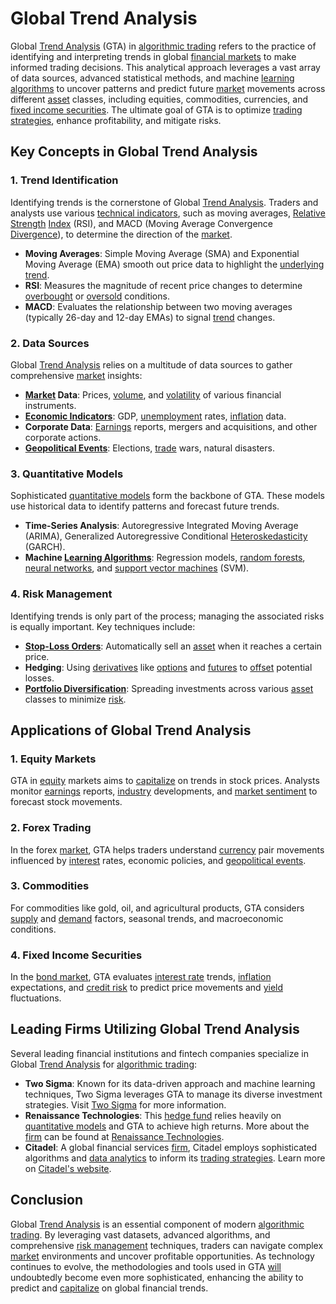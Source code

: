 # Global Trend Analysis

Global [Trend Analysis](../t/trend_analysis.md) (GTA) in [algorithmic trading](../a/algorithmic_trading.md) refers to the practice of identifying and interpreting trends in global [financial markets](../f/financial_market.md) to make informed trading decisions. This analytical approach leverages a vast array of data sources, advanced statistical methods, and machine [learning algorithms](../l/learning_algorithms_in_trading.md) to uncover patterns and predict future [market](../m/market.md) movements across different [asset](../a/asset.md) classes, including equities, commodities, currencies, and [fixed income securities](../f/fixed_income_securities.md). The ultimate goal of GTA is to optimize [trading strategies](../t/trading_strategies.md), enhance profitability, and mitigate risks. 

## Key Concepts in Global Trend Analysis

### 1. **Trend Identification**

Identifying trends is the cornerstone of Global [Trend Analysis](../t/trend_analysis.md). Traders and analysts use various [technical indicators](../t/technical_indicators.md), such as moving averages, [Relative Strength](../r/relative_strength.md) [Index](../i/index.md) (RSI), and MACD (Moving Average Convergence [Divergence](../d/divergence.md)), to determine the direction of the [market](../m/market.md). 

- **Moving Averages**: Simple Moving Average (SMA) and Exponential Moving Average (EMA) smooth out price data to highlight the [underlying](../u/underlying.md) [trend](../t/trend.md).
- **RSI**: Measures the magnitude of recent price changes to determine [overbought](../o/overbought.md) or [oversold](../o/oversold.md) conditions.
- **MACD**: Evaluates the relationship between two moving averages (typically 26-day and 12-day EMAs) to signal [trend](../t/trend.md) changes.

### 2. **Data Sources**

Global [Trend Analysis](../t/trend_analysis.md) relies on a multitude of data sources to gather comprehensive [market](../m/market.md) insights:

- **[Market](../m/market.md) Data**: Prices, [volume](../v/volume.md), and [volatility](../v/volatility.md) of various financial instruments.
- **[Economic Indicators](../e/economic_indicators.md)**: GDP, [unemployment](../u/unemployment.md) rates, [inflation](../i/inflation.md) data.
- **Corporate Data**: [Earnings](../e/earnings.md) reports, mergers and acquisitions, and other corporate actions.
- **[Geopolitical Events](../g/geopolitical_events.md)**: Elections, [trade](../t/trade.md) wars, natural disasters.

### 3. **Quantitative Models**

Sophisticated [quantitative models](../q/quantitative_models.md) form the backbone of GTA. These models use historical data to identify patterns and forecast future trends.

- **Time-Series Analysis**: Autoregressive Integrated Moving Average (ARIMA), Generalized Autoregressive Conditional [Heteroskedasticity](../h/heteroskedasticity.md) (GARCH).
- **Machine [Learning Algorithms](../l/learning_algorithms_in_trading.md)**: Regression models, [random forests](../r/random_forests_in_trading.md), [neural networks](../n/neural_networks_in_trading.md), and [support vector machines](../s/support_vector_machines_in_trading.md) (SVM).

### 4. **Risk Management**

Identifying trends is only part of the process; managing the associated risks is equally important. Key techniques include:

- **[Stop-Loss Orders](../s/stop-loss_orders.md)**: Automatically sell an [asset](../a/asset.md) when it reaches a certain price.
- **Hedging**: Using [derivatives](../d/derivatives.md) like [options](../o/options.md) and [futures](../f/futures.md) to [offset](../o/offset.md) potential losses.
- **[Portfolio Diversification](../p/portfolio_diversification.md)**: Spreading investments across various [asset](../a/asset.md) classes to minimize [risk](../r/risk.md).

## Applications of Global Trend Analysis

### 1. **Equity Markets**

GTA in [equity](../e/equity.md) markets aims to [capitalize](../c/capitalize.md) on trends in stock prices. Analysts monitor [earnings](../e/earnings.md) reports, [industry](../i/industry.md) developments, and [market sentiment](../m/market_sentiment.md) to forecast stock movements.

### 2. **Forex Trading**

In the forex [market](../m/market.md), GTA helps traders understand [currency](../c/currency.md) pair movements influenced by [interest](../i/interest.md) rates, economic policies, and [geopolitical events](../g/geopolitical_events.md). 

### 3. **Commodities**

For commodities like gold, oil, and agricultural products, GTA considers [supply](../s/supply.md) and [demand](../d/demand.md) factors, seasonal trends, and macroeconomic conditions.

### 4. **Fixed Income Securities**

In the [bond market](../b/bond_market.md), GTA evaluates [interest rate](../i/interest_rate.md) trends, [inflation](../i/inflation.md) expectations, and [credit risk](../c/credit_risk.md) to predict price movements and [yield](../y/yield.md) fluctuations.

## Leading Firms Utilizing Global Trend Analysis

Several leading financial institutions and fintech companies specialize in Global [Trend Analysis](../t/trend_analysis.md) for [algorithmic trading](../a/algorithmic_trading.md):

- **Two Sigma**: Known for its data-driven approach and machine learning techniques, Two Sigma leverages GTA to manage its diverse investment strategies. Visit [Two Sigma](https://www.twosigma.com/) for more information.
- **Renaissance Technologies**: This [hedge fund](../h/hedge_fund.md) relies heavily on [quantitative models](../q/quantitative_models.md) and GTA to achieve high returns. More about the [firm](../f/firm.md) can be found at [Renaissance Technologies](https://www.rentec.com/).
- **Citadel**: A global financial services [firm](../f/firm.md), Citadel employs sophisticated algorithms and [data analytics](../d/data_analytics.md) to inform its [trading strategies](../t/trading_strategies.md). Learn more on [Citadel's website](https://www.citadel.com/).

## Conclusion

Global [Trend Analysis](../t/trend_analysis.md) is an essential component of modern [algorithmic trading](../a/algorithmic_trading.md). By leveraging vast datasets, advanced algorithms, and comprehensive [risk management](../r/risk_management.md) techniques, traders can navigate complex [market](../m/market.md) environments and uncover profitable opportunities. As technology continues to evolve, the methodologies and tools used in GTA [will](../w/will.md) undoubtedly become even more sophisticated, enhancing the ability to predict and [capitalize](../c/capitalize.md) on global financial trends.
